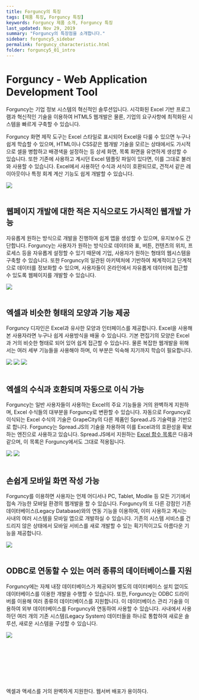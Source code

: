 ```yaml
---
title: Forguncy의 특징
tags: [제품 특징, Forguncy 특징]
keywords: Forguncy 제품 소개, Forguncy 특징
last_updated: Nov 29, 2019
summary: "Forguncy의 특장점을 소개합니다."
sidebar: forguncy5_sidebar
permalink: forguncy_characteristic.html
folder: forguncy5_01_intro
---
```


# Forguncy - Web Application Development Tool

Forguncy는 기업 정보 시스템의 혁신적인 솔루션입니다. 시각화된 Excel 기반 프로그램과 혁신적인 기술을 이용하여 HTML5 웹개발은 물론, 기업의 요구사항에 최적화된 시스템을 빠르게 구축할 수 있습니다.

Forguncy 화면 제작 도구는 Excel 스타일로 표시되어 Excel을 다룰 수 있으면 누구나 쉽게 학습할 수 있으며, HTML이나 CSS같은 웹개발 기술을 모르는 상태에서도 가시적으로 셀을 병합하고 배경색을 설정하는 등 상세 화면, 목록 화면을 유연하게 생성할 수 있습니다. 또한 기존에 사용하고 계시던 Excel 템플릿 파일이 있다면, 이를 그대로 불러와 사용할 수 있습니다. Excel에서 사용하던 수식과 서식이 호환되므로, 견적서 같은 레이아웃이나 특정 회계 계산 기능도 쉽게 개발할 수 있습니다. 

![]({{site.url}}/images/forguncy5/forguncy_customize.png)
<br /><br />


## 웹페이지 개발에 대한 적은 지식으로도 가시적인 웹개발 가능

자유롭게 원하는 방식으로 개발을 진행하여 쉽게 앱을 생성할 수 있으며, 유지보수도 간단합니다. Forguncy는 사용자가 원하는 방식으로 데이터와 표, 버튼, 컨텐츠의 위치, 프로세스 등을 자유롭게 설정할 수 있기 때문에 기업, 사용자가 원하는 형태의 웹시스템을 구축할 수 있습니다. 또한 Forguncy의 일관된 아키텍처에 기반하여 체계적이고 단계적으로 데이터를 정보화할 수 있으며, 사용자들이 온라인에서 자유롭게 데이터에 접근할 수 있도록 웹페이지를 개발할 수 있습니다.

![]({{site.url}}/images/forguncy5/uiux_01_excel.png)
<br /><br />


## 엑셀과 비슷한 형태의 모양과 기능 제공

Forguncy 디자인은 Excel과 유사한 모양과 인터페이스를 제공합니다. Excel을 사용해 본 사용자라면 누구나 쉽게 사용방식을 배울 수 있습니다. 기본 편집기의 모양은 Excel과 거의 비슷한 형태로 되어 있어 쉽게 접근할 수 있습니다. 물론 복잡한 웹개발을 위해서는 여러 세부 기능들을 사용해야 하며, 이 부분은 익숙해 지기까지 학습이 필요합니다.

![]({{site.url}}/images/forguncy5/uiux_01_excel.png)
![]({{site.url}}/images/forguncy5/uiux_02_forguncy.png)
![]({{site.url}}/images/forguncy5/uiux_05_excel_forguncy.png)
<br /><br />


## 엑셀의 수식과 호환되며 자동으로 이식 가능

Forguncy는 일반 사용자들이 사용하는 Excel의 주요 기능들을 거의 완벽하게 지원하며, Excel 수식들의 대부분을 Forguncy로 변환할 수 있습니다. 자동으로 Forguncy로 이식되는 Excel 수식의 기술은 GrapeCity의 다른 제품인 Spread.JS 기술력을 기반으로 합니다. Forguncy는 Spread.JS의 기술을 차용하여 이를 Excel과의 호환성을 확보하는 엔진으로 사용하고 있습니다. Spread.JS에서 지원하는 [Excel 함수 목록](https://help.grapecity.com/spread/SpreadSheets12/webframe.html#FormulaFunctions.html)은 다음과 같으며, 이 목록은 Forguncy에서도 그대로 적용됩니다.

![]({{site.url}}/images/forguncy5/formular01.png)
![]({{site.url}}/images/forguncy5/formular02.png)
<br /><br />


## 손쉽게 모바일 화면 작성 가능

Forguncy를 이용하면 사용자는 언제 어디서나 PC, Tablet, Modile 등 모든 기기에서 접속 가능한 모바일 환경의 웹개발을 할 수 있습니다. Forguncy의 또 다른 강점인 기존 데이터베이스(Legacy Database)와의 연동 기능을 이용하여, 이미 사용하고 계시는 사내의 여러 시스템을 모바일 앱으로 개발하실 수 있습니다. 기존의 시스템 서비스를 건드리지 않은 상태에서 모바일 서비스를 새로 개발할 수 있는 획기적이고도 아름다운 기능을 제공합니다.

![]({{site.url}}/images/forguncy5/mobile1.png)
<br /><br />


## ODBC로 연동할 수 있는 여러 종류의 데이터베이스를 지원

Forguncy에는 자체 내장 데이터베이스가 제공되어 별도의 데이터베이스 설치 없이도 데이터베이스를 이용한 개발을 수행할 수 있습니다. 또한, Forguncy는 ODBC 드라이버를 이용해 여러 종류의  데이터베이스를 지원합니다. 이 데이터베이스 관리 기술을 이용하여 외부 데이터베이스를 Forguncy와 연동하여 사용할 수 있습니다. 사내에서 사용하던 여러 개의 기존 시스템(Legacy System) 데이터들을 하나로 통합하여 새로운 솔루션, 새로운 시스템을 구성할 수 있습니다.

![]({{site.url}}/images/forguncy5/database.png)
<br /><br />


<br /><br /><br /><br /><br /><br />
엑셀과 액세스를 거의 완벽하게 지원한다.
웹서버 배포가 용이하다.
